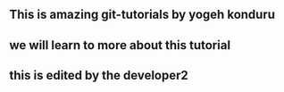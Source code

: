 ## This is amazing git-tutorials by yogeh konduru
## we will learn to more about this tutorial
## this is edited by the developer2
